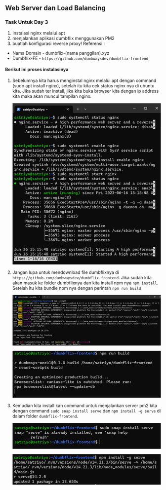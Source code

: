 ## Web Server dan Load Balancing

### Task Untuk Day 3 
1. Instalasi nginx melalui apt
2. menjalankan aplikasi dumbflix menggunakan PM2
3. buatlah konfigurasi reverse proxy!
Referensi :
- Nama Domain - dumbflix-(nama panggilan).xyz
- Dumbflix-FE - ```https://github.com/dumbwaysdev/dumbflix-frontend```

#### Berikut ini proses instalasinya
1. Sebelumnya kita harus menginstal nginx melalui apt dengan command (sudo apt install nginx), setelah itu kita cek status nginx nya di ubuntu kita.
   Jika sudah ter install, jika kita buka browser kita dengan ip address kita maka akan muncul tampilan nginx.

   ![alt text](https://github.com/MuhSatriyo/devops17-dumbways--Muhammad-Satriyo-Yuwono-/blob/main/Second%20Week/Image/S1.png?raw=true)

2. Jangan lupa untuk mendownload file dumbflixnya di ```https://github.com/dumbwaysdev/dumbflix-frontend```. Jika sudah kita akan masuk ke folder dumbflixnya dan kita install npm nya ```npm install```. Setelah itu kita bundle npm nya dengan perintah ```npm run build```

   ![alt text](https://github.com/MuhSatriyo/devops17-dumbways--Muhammad-Satriyo-Yuwono-/blob/main/Second%20Week/Image/S3.png?raw=true)

   ![alt text](https://github.com/MuhSatriyo/devops17-dumbways--Muhammad-Satriyo-Yuwono-/blob/main/Second%20Week/Image/S4.png?raw=true)

3. Kemudian kita install kan command untuk menjalankan server pm2 kita dengan command ```sudo snap install serve``` dan ```npm install -g serve``` di dalam folder ```dumbflix-frontend```.

   ![alt text](https://github.com/MuhSatriyo/devops17-dumbways--Muhammad-Satriyo-Yuwono-/blob/main/Second%20Week/Image/S5.png?raw=true)

   ![alt text](https://github.com/MuhSatriyo/devops17-dumbways--Muhammad-Satriyo-Yuwono-/blob/main/Second%20Week/Image/S6.png?raw=true)
   
